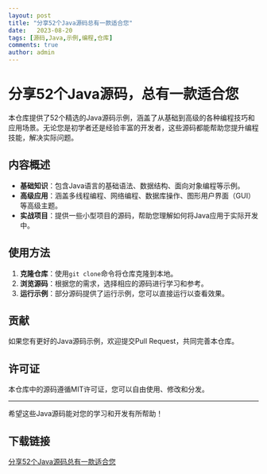 ```yaml
---
layout: post
title: "分享52个Java源码总有一款适合您"
date:   2023-08-20
tags: [源码,Java,示例,编程,仓库]
comments: true
author: admin
---
```

# 分享52个Java源码，总有一款适合您

本仓库提供了52个精选的Java源码示例，涵盖了从基础到高级的各种编程技巧和应用场景。无论您是初学者还是经验丰富的开发者，这些源码都能帮助您提升编程技能，解决实际问题。

## 内容概述

- **基础知识**：包含Java语言的基础语法、数据结构、面向对象编程等示例。
- **高级应用**：涵盖多线程编程、网络编程、数据库操作、图形用户界面（GUI）等高级主题。
- **实战项目**：提供一些小型项目的源码，帮助您理解如何将Java应用于实际开发中。

## 使用方法

1. **克隆仓库**：使用`git clone`命令将仓库克隆到本地。
2. **浏览源码**：根据您的需求，选择相应的源码进行学习和参考。
3. **运行示例**：部分源码提供了运行示例，您可以直接运行以查看效果。

## 贡献

如果您有更好的Java源码示例，欢迎提交Pull Request，共同完善本仓库。

## 许可证

本仓库中的源码遵循MIT许可证，您可以自由使用、修改和分发。

---

希望这些Java源码能对您的学习和开发有所帮助！

## 下载链接

[分享52个Java源码总有一款适合您](https://pan.quark.cn/s/245b9450a411)